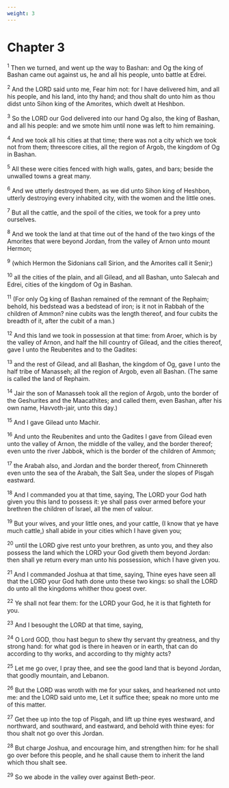 ```yaml
---
weight: 3
---
```


# Chapter 3

<sup>1</sup> Then we turned, and went up the way to Bashan: and Og the king of Bashan came out against us, he and all his people, unto battle at Edrei. 

<sup>2</sup> And the LORD said unto me, Fear him not: for I have delivered him, and all his people, and his land, into thy hand; and thou shalt do unto him as thou didst unto Sihon king of the Amorites, which dwelt at Heshbon. 

<sup>3</sup> So the LORD our God delivered into our hand Og also, the king of Bashan, and all his people: and we smote him until none was left to him remaining. 

<sup>4</sup> And we took all his cities at that time; there was not a city which we took not from them; threescore cities, all the region of Argob, the kingdom of Og in Bashan. 

<sup>5</sup> All these were cities fenced with high walls, gates, and bars; beside the unwalled towns a great many. 

<sup>6</sup> And we utterly destroyed them, as we did unto Sihon king of Heshbon, utterly destroying every inhabited city, with the women and the little ones. 

<sup>7</sup> But all the cattle, and the spoil of the cities, we took for a prey unto ourselves. 

<sup>8</sup> And we took the land at that time out of the hand of the two kings of the Amorites that were beyond Jordan, from the valley of Arnon unto mount Hermon; 

<sup>9</sup> (which Hermon the Sidonians call Sirion, and the Amorites call it Senir;) 

<sup>10</sup> all the cities of the plain, and all Gilead, and all Bashan, unto Salecah and Edrei, cities of the kingdom of Og in Bashan. 

<sup>11</sup> (For only Og king of Bashan remained of the remnant of the Rephaim; behold, his bedstead was a bedstead of iron; is it not in Rabbah of the children of Ammon? nine cubits was the length thereof, and four cubits the breadth of it, after the cubit of a man.) 

<sup>12</sup> And this land we took in possession at that time: from Aroer, which is by the valley of Arnon, and half the hill country of Gilead, and the cities thereof, gave I unto the Reubenites and to the Gadites: 

<sup>13</sup> and the rest of Gilead, and all Bashan, the kingdom of Og, gave I unto the half tribe of Manasseh; all the region of Argob, even all Bashan. (The same is called the land of Rephaim. 

<sup>14</sup> Jair the son of Manasseh took all the region of Argob, unto the border of the Geshurites and the Maacathites; and called them, even Bashan, after his own name, Havvoth-jair, unto this day.) 

<sup>15</sup> And I gave Gilead unto Machir. 

<sup>16</sup> And unto the Reubenites and unto the Gadites I gave from Gilead even unto the valley of Arnon, the middle of the valley, and the border thereof; even unto the river Jabbok, which is the border of the children of Ammon; 

<sup>17</sup> the Arabah also, and Jordan and the border thereof, from Chinnereth even unto the sea of the Arabah, the Salt Sea, under the slopes of Pisgah eastward. 

<sup>18</sup> And I commanded you at that time, saying, The LORD your God hath given you this land to possess it: ye shall pass over armed before your brethren the children of Israel, all the men of valour. 

<sup>19</sup> But your wives, and your little ones, and your cattle, (I know that ye have much cattle,) shall abide in your cities which I have given you; 

<sup>20</sup> until the LORD give rest unto your brethren, as unto you, and they also possess the land which the LORD your God giveth them beyond Jordan: then shall ye return every man unto his possession, which I have given you. 

<sup>21</sup> And I commanded Joshua at that time, saying, Thine eyes have seen all that the LORD your God hath done unto these two kings: so shall the LORD do unto all the kingdoms whither thou goest over. 

<sup>22</sup> Ye shall not fear them: for the LORD your God, he it is that fighteth for you. 

<sup>23</sup> And I besought the LORD at that time, saying, 

<sup>24</sup> O Lord GOD, thou hast begun to shew thy servant thy greatness, and thy strong hand: for what god is there in heaven or in earth, that can do according to thy works, and according to thy mighty acts? 

<sup>25</sup> Let me go over, I pray thee, and see the good land that is beyond Jordan, that goodly mountain, and Lebanon. 

<sup>26</sup> But the LORD was wroth with me for your sakes, and hearkened not unto me: and the LORD said unto me, Let it suffice thee; speak no more unto me of this matter. 

<sup>27</sup> Get thee up into the top of Pisgah, and lift up thine eyes westward, and northward, and southward, and eastward, and behold with thine eyes: for thou shalt not go over this Jordan. 

<sup>28</sup> But charge Joshua, and encourage him, and strengthen him: for he shall go over before this people, and he shall cause them to inherit the land which thou shalt see. 

<sup>29</sup> So we abode in the valley over against Beth-peor. 


